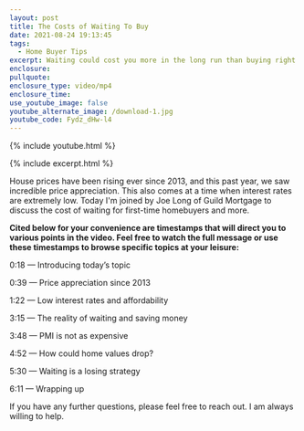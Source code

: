 ```yaml
---
layout: post
title: The Costs of Waiting To Buy
date: 2021-08-24 19:13:45
tags:
  - Home Buyer Tips
excerpt: Waiting could cost you more in the long run than buying right now.
enclosure:
pullquote:
enclosure_type: video/mp4
enclosure_time:
use_youtube_image: false
youtube_alternate_image: /download-1.jpg
youtube_code: Fydz_dHw-l4
---
```

{% include youtube.html %}

{% include excerpt.html %}

House prices have been rising ever since 2013, and this past year, we saw incredible price appreciation. This also comes at a time when interest rates are extremely low. Today I'm joined by Joe Long of Guild Mortgage to discuss the cost of waiting for first-time homebuyers and more.

**Cited below for your convenience are timestamps that will direct you to various points in the video. Feel free to watch the full message or use these timestamps to browse specific topics at your leisure:**

0:18 — Introducing today’s topic

0:39 — Price appreciation since 2013

1:22 — Low interest rates and affordability

3:15 — The reality of waiting and saving money

3:48 — PMI is not as expensive

4:52 — How could home values drop?

5:30 — Waiting is a losing strategy

6:11 — Wrapping up

If you have any further questions, please feel free to reach out. I am always willing to help.
